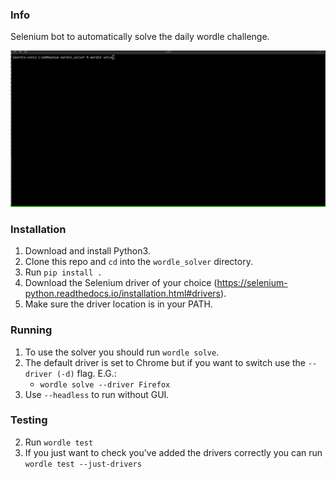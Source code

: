 ### Info
Selenium bot to automatically solve the daily wordle challenge.

![](demo.gif)

### Installation
1. Download and install Python3.
2. Clone this repo and `cd` into the `wordle_solver` directory.
3. Run `pip install .`
4. Download the Selenium driver of your choice (https://selenium-python.readthedocs.io/installation.html#drivers).
5. Make sure the driver location is in your PATH.

### Running
1. To use the solver you should run `wordle solve`.
2. The default driver is set to Chrome but if you want to switch use the `--driver (-d)` flag. E.G.:
    - `wordle solve --driver Firefox`
3. Use `--headless` to run without GUI.

### Testing
2. Run `wordle test`
3. If you just want to check you've added the drivers correctly you can run `wordle test --just-drivers`
